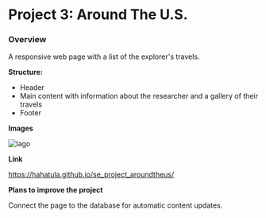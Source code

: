 # Project 3: Around The U.S.

### Overview  

A responsive web page with a list of the explorer's travels.
  
**Structure:**
  
* Header
* Main content with information about the researcher and a gallery of their travels
* Footer

**Images**  

![lago](https://github.com/hahatula/se_project_aroundtheus/assets/77620928/def9a165-cc62-438a-a95e-1a7c40344fc6)


**Link**

https://hahatula.github.io/se_project_aroundtheus/

**Plans to improve the project**  
  
Connect the page to the database for automatic content updates.
